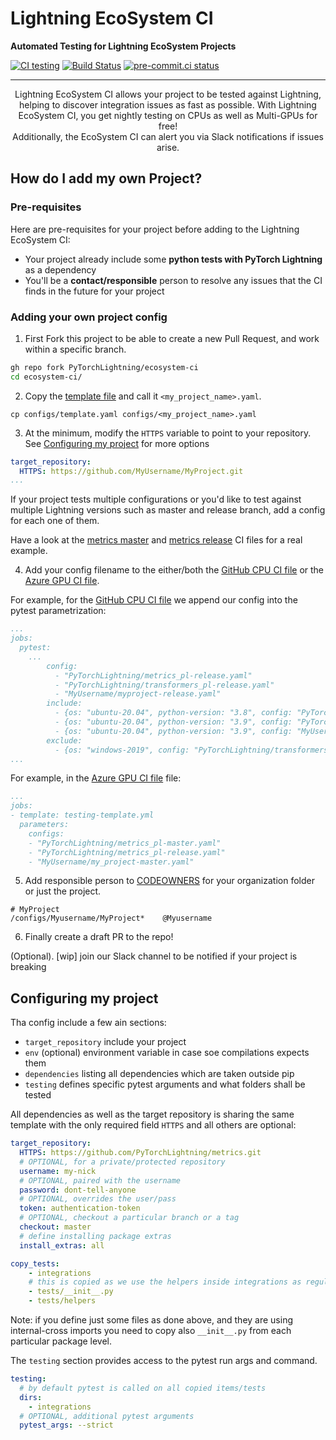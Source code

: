 # Lightning EcoSystem CI

**Automated Testing for Lightning EcoSystem Projects**

[![CI testing](https://github.com/PyTorchLightning/ecosystem-ci/workflows/CI%20testing/badge.svg?branch=main&event=push)](https://github.com/PyTorchLightning/ecosystem-ci/actions?query=workflow%3A%22CI+testing%22)
[![Build Status](https://dev.azure.com/PytorchLightning/ecosystem-ci/_apis/build/status/PyTorchLightning.ecosystem-ci?branchName=main)](https://dev.azure.com/PytorchLightning/ecosystem-ci/_build/latest?definitionId=17&branchName=main)
[![pre-commit.ci status](https://results.pre-commit.ci/badge/github/PyTorchLightning/ecosystem-ci/main.svg?badge_token=mqheL1-cTn-280Vx4cJUdg)](https://results.pre-commit.ci/latest/github/PyTorchLightning/ecosystem-ci/main?badge_token=mqheL1-cTn-280Vx4cJUdg)

______________________________________________________________________

<div align="center">
  Lightning EcoSystem CI allows your project to be tested against Lightning, helping to discover integration issues as fast as possible.
  With Lightning EcoSystem CI, you get nightly testing on CPUs as well as Multi-GPUs for free!
  <br / >
  Additionally, the EcoSystem CI can alert you via Slack notifications if issues arise.
</div>

## How do I add my own Project?

### Pre-requisites

Here are pre-requisites for your project before adding to the Lightning EcoSystem CI:

- Your project already include some **python tests with PyTorch Lightning** as a dependency
- You'll be a **contact/responsible** person to resolve any issues that the CI finds in the future for your project

### Adding your own project config

1. First Fork this project to be able to create a new Pull Request, and work within a specific branch.

```bash
gh repo fork PyTorchLightning/ecosystem-ci
cd ecosystem-ci/
```

2. Copy the [template file](configs/template.yaml) and call it `<my_project_name>.yaml`.

```
cp configs/template.yaml configs/<my_project_name>.yaml
```

3. At the minimum, modify the `HTTPS` variable to point to your repository. See [Configuring my project](<>) for more options

```yaml
target_repository:
  HTTPS: https://github.com/MyUsername/MyProject.git
...
```

If your project tests multiple configurations or you'd like to test against multiple Lightning versions such as master and release branch, add a config for each one of them.

Have a look at the [metrics master](configs/PyTorchLightning/metrics_pl-master.yaml) and [metrics release](configs/PyTorchLightning/metrics_pl-release.yaml) CI files for a real example.

4. Add your config filename to the either/both the [GitHub CPU CI file](.github/workflows/ci_testing.yml) or the [Azure GPU CI file](.azure/ci-testig-parameterized.yml).

For example, for the [GitHub CPU CI file](.github/workflows/ci_testing.yml) we append our config into the pytest parametrization:

```yaml
...
jobs:
  pytest:
    ...
        config:
          - "PyTorchLightning/metrics_pl-release.yaml"
          - "PyTorchLightning/transformers_pl-release.yaml"
          - "MyUsername/myproject-release.yaml"
        include:
          - {os: "ubuntu-20.04", python-version: "3.8", config: "PyTorchLightning/metrics_pl-master.yaml"}
          - {os: "ubuntu-20.04", python-version: "3.9", config: "PyTorchLightning/transformers_pl-master.yaml"}
          - {os: "ubuntu-20.04", python-version: "3.9", config: "MyUsername/my_project-master.yaml"}
        exclude:
          - {os: "windows-2019", config: "PyTorchLightning/transformers_pl-release.yaml"}
...
```

For example, in the [Azure GPU CI file](.azure/ci-testig-parameterized.yml) file:

```yaml
...
jobs:
- template: testing-template.yml
  parameters:
    configs:
    - "PyTorchLightning/metrics_pl-master.yaml"
    - "PyTorchLightning/metrics_pl-release.yaml"
    - "MyUsername/my_project-master.yaml"
```

5. Add responsible person to [CODEOWNERS](.github/CODEOWNERS) for your organization folder or just the project.

```
# MyProject
/configs/Myusername/MyProject*    @Myusername
```

6. Finally create a draft PR to the repo!

(Optional). \[wip\] join our Slack channel to be notified if your project is breaking

## Configuring my project

Tha config include a few ain sections:

- `target_repository` include your project
- `env` (optional) environment variable in case soe compilations expects them
- `dependencies` listing all dependencies which are taken outside pip
- `testing` defines specific pytest arguments and what folders shall be tested

All dependencies as well as the target repository is sharing the same template with the only required field `HTTPS` and all others are optional:

```yaml
target_repository:
  HTTPS: https://github.com/PyTorchLightning/metrics.git
  # OPTIONAL, for a private/protected repository
  username: my-nick
  # OPTIONAL, paired with the username
  password: dont-tell-anyone
  # OPTIONAL, overrides the user/pass
  token: authentication-token
  # OPTIONAL, checkout a particular branch or a tag
  checkout: master
  # define installing package extras
  install_extras: all

copy_tests:
    - integrations
    # this is copied as we use the helpers inside integrations as regular python package
    - tests/__init__.py
    - tests/helpers
```

Note: if you define just some files as done above, and they are using internal-cross imports you need to copy also `__init__.py` from each particular package level.

The `testing` section provides access to the pytest run args and command.

```yaml
testing:
  # by default pytest is called on all copied items/tests
  dirs:
    - integrations
  # OPTIONAL, additional pytest arguments
  pytest_args: --strict
```

